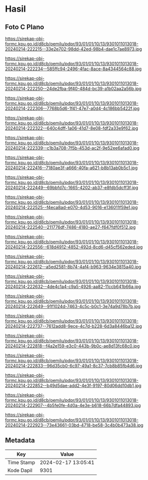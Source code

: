 # Hasil

## Foto C Plano

https://sirekap-obj-formc.kpu.go.id/d8cb/pemilu/pdpr/93/01/01/10/13/9301011013018-20240214-222215--33e2e702-98dd-42ed-98b4-dae1c7ae8973.jpg

https://sirekap-obj-formc.kpu.go.id/d8cb/pemilu/pdpr/93/01/01/10/13/9301011013018-20240214-222234--585ffc94-2496-4fac-8ace-8a4344564c88.jpg

https://sirekap-obj-formc.kpu.go.id/d8cb/pemilu/pdpr/93/01/01/10/13/9301011013018-20240214-222250--24de2fba-9f40-484d-bc39-a1b02aa2a56b.jpg

https://sirekap-obj-formc.kpu.go.id/d8cb/pemilu/pdpr/93/01/01/10/13/9301011013018-20240214-222306--7768b5d6-1f41-47e7-a0d4-4c186bb5422f.jpg

https://sirekap-obj-formc.kpu.go.id/d8cb/pemilu/pdpr/93/01/01/10/13/9301011013018-20240214-222322--640c4dff-1a06-41d7-8e08-fdf2a33e9f62.jpg

https://sirekap-obj-formc.kpu.go.id/d8cb/pemilu/pdpr/93/01/01/10/13/9301011013018-20240214-222339--c1b3a708-7f5b-453d-ac2f-9e52ee6afad0.jpg

https://sirekap-obj-formc.kpu.go.id/d8cb/pemilu/pdpr/93/01/01/10/13/9301011013018-20240214-222416--7180ae3f-a666-40fa-a621-b8b13ab0b5c1.jpg

https://sirekap-obj-formc.kpu.go.id/d8cb/pemilu/pdpr/93/01/01/10/13/9301011013018-20240214-222449--69bbfd7c-1665-4202-ab37-e8fdb5dcff3f.jpg

https://sirekap-obj-formc.kpu.go.id/d8cb/pemilu/pdpr/93/01/01/10/13/9301011013018-20240214-222525--f4eca8ad-e070-4d53-9016-e136011f59e1.jpg

https://sirekap-obj-formc.kpu.go.id/d8cb/pemilu/pdpr/93/01/01/10/13/9301011013018-20240214-222540--211776df-7486-4180-ae27-f647fdf0f512.jpg

https://sirekap-obj-formc.kpu.go.id/d8cb/pemilu/pdpr/93/01/01/10/13/9301011013018-20240214-222556--618d4912-4852-492d-8cd6-d45cf562eded.jpg

https://sirekap-obj-formc.kpu.go.id/d8cb/pemilu/pdpr/93/01/01/10/13/9301011013018-20240214-222612--a5ed2581-8b74-4af4-b963-9634e3815a40.jpg

https://sirekap-obj-formc.kpu.go.id/d8cb/pemilu/pdpr/93/01/01/10/13/9301011013018-20240214-222632--4de4c1a4-c9a5-4926-aa82-11ccb641b66a.jpg

https://sirekap-obj-formc.kpu.go.id/d8cb/pemilu/pdpr/93/01/01/10/13/9301011013018-20240214-222649--91f1024d-7463-4c5c-b0c1-3e74a9d78b7b.jpg

https://sirekap-obj-formc.kpu.go.id/d8cb/pemilu/pdpr/93/01/01/10/13/9301011013018-20240214-222737--7612add8-9ece-4c7d-b228-6d3a8446ba12.jpg

https://sirekap-obj-formc.kpu.go.id/d8cb/pemilu/pdpr/93/01/01/10/13/9301011013018-20240214-222818--f4a2e159-e3c0-443b-9b0c-ae8d13fc68c0.jpg

https://sirekap-obj-formc.kpu.go.id/d8cb/pemilu/pdpr/93/01/01/10/13/9301011013018-20240214-222833--96d35cb0-6c97-49a1-8c37-7cb8b85fb4d6.jpg

https://sirekap-obj-formc.kpu.go.id/d8cb/pemilu/pdpr/93/01/01/10/13/9301011013018-20240214-222852--b49d5dae-add2-4e3f-9197-80d06dd10db1.jpg

https://sirekap-obj-formc.kpu.go.id/d8cb/pemilu/pdpr/93/01/01/10/13/9301011013018-20240214-222907--4b5fe0fe-4d0a-4e3e-b618-66b7dfa44893.jpg

https://sirekap-obj-formc.kpu.go.id/d8cb/pemilu/pdpr/93/01/01/10/13/9301011013018-20240214-222923--73e43661-03bd-4718-be58-3c4b0b473a38.jpg


## Metadata

| Key        | Value               |
| ---------- | ------------------- |
| Time Stamp | 2024-02-17 13:05:41 |
| Kode Dapil | 9301                |



